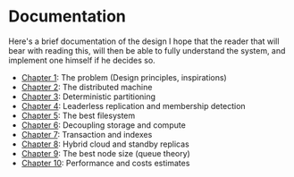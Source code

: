 # Documentation

Here's a brief documentation of the design
I hope that the reader that will bear with reading this, will then be able to fully understand the system, 
and implement one himself if he decides so.

- [Chapter 1](chapters/problem.md): The problem (Design principles, inspirations)
- [Chapter 2](architecture/machine.md): The distributed machine
- [Chapter 3](partitioning/rendezvous.md): Deterministic partitioning
- [Chapter 4](partitioning/gossip.md): Leaderless replication and membership detection
- [Chapter 5](filesystem/nvme.md): The best filesystem
- [Chapter 6](architecture/serverless.md): Decoupling storage and compute
- [Chapter 7](chapters/warp.md): Transaction and indexes
- [Chapter 8](chapters/hybrid.md): Hybrid cloud and standby replicas
- [Chapter 9](chapters/sizing.md): The best node size (queue theory)
- [Chapter 10](chapters/benchmarks.md): Performance and costs estimates

